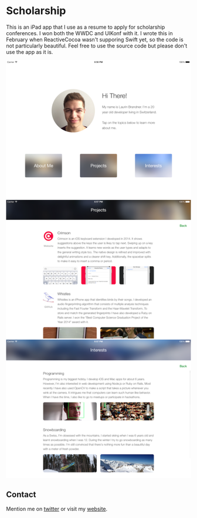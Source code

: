 # Scholarship
This is an iPad app that I use as a resume to apply for scholarship conferences. I won both the WWDC and UIKonf with it. I wrote this in February when ReactiveCocoa wasn't supporing Swift yet, so the code is not particularly beautiful. Feel free to use the source code but please don't use the app as it is.

![demo](Screenshots/1.png)
![demo](Screenshots/2.png)
![demo](Screenshots/3.png)

## Contact
Mention me on [twitter](https://twitter.com/larcus94) or visit my [website](http://laurinbrandner.ch).